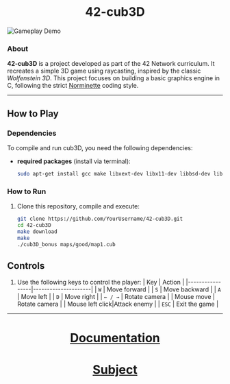 <div align="center">
	<h1>42-cub3D</h1>
</div>

![Gameplay Demo](https://github.com/user-attachments/assets/6c0a9dda-04c4-4b79-89df-dab8e27967e3)

### About
**42-cub3D** is a project developed as part of the 42 Network curriculum. It recreates a simple 3D game using raycasting, inspired by the classic *Wolfenstein 3D*. This project focuses on building a basic graphics engine in C, following the strict [Norminette](https://github.com/42School/norminette) coding style.

---

## How to Play

### Dependencies
To compile and run cub3D, you need the following dependencies:
- **required packages** (install via terminal):
    ```bash
    sudo apt-get install gcc make libxext-dev libx11-dev libbsd-dev libxrandr-dev libxi-dev libxinerama-dev
    ```

### How to Run
1. Clone this repository, compile and execute:
    ```bash
    git clone https://github.com/YourUsername/42-cub3D.git
    cd 42-cub3D
    make download
    make
    ./cub3D_bonus maps/good/map1.cub
    ```

## Controls
1. Use the following keys to control the player:
    | Key             | Action              |
    |-----------------|---------------------|
    | `W`             | Move forward        |
    | `S`             | Move backward       |
    | `A`             | Move left           |
    | `D`             | Move right          |
    | `← / →`         | Rotate camera       |
    | Mouse move      | Rotate camera       |
    | Mouse left click|Attack enemy         |
    | `ESC`           | Exit the game       |

---

<div align="center">
	<h1><a href="https://dot99.github.io/42-cub3D/">Documentation</a></h1>
</div>

<div align="center">
	<h1><a href="https://dot99.github.io/42-cub3D/">Subject</a></h1>
</div>
